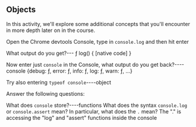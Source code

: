 ## Objects

In this activity, we'll explore some additional concepts that you'll encounter in more depth later on in the course.

Open the Chrome devtools Console, type in `console.log` and then hit enter

What output do you get?--- ƒ log() { [native code] }

Now enter just `console` in the Console, what output do you get back?---- console {debug: ƒ, error: ƒ, info: ƒ, log: ƒ, warn: ƒ, …}

Try also entering `typeof console`----object

Answer the following questions:

What does `console` store?----functions
What does the syntax `console.log` or `console.assert` mean? In particular, what does the `.` mean?
The "." is accessing the "log" and "assert" functions inside the console